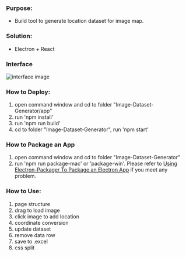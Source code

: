 ### Purpose: 
- Build tool to generate location dataset for image map.

### Solution:
- Electron + React

### Interface
![interface image](./images/interface.png)

### How to Deploy:
1. open command window and cd to folder "Image-Dataset-Generator/app"
2. run 'npm install'
3. run 'npm run build'
4. cd to folder "Image-Dataset-Generator", run 'npm start'

### How to Package an App
1. open command window and cd to folder "Image-Dataset-Generator"
2. run 'npm run package-mac' or 'package-win'. Please refer to [Using Electron-Packager To Package an Electron App](http://mylifeforthecode.com/using-electron-packager-to-package-an-electron-app/) if you meet any problem.

### How to Use:
1. page structure
2. drag to load image
3. click image to add location
4. coordinate conversion
5. update dataset
6. remove data row
7. save to .excel
8. css split
